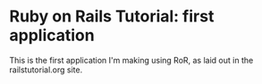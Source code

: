 # Ruby on Rails Tutorial: first application

This is the first application I'm making using RoR, as laid out in the railstutorial.org site.